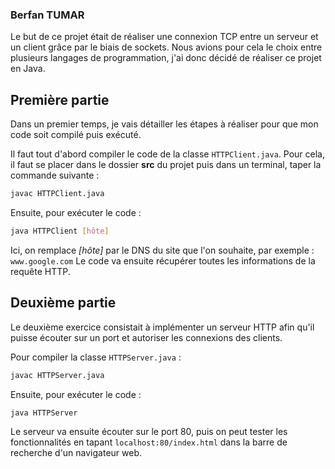 <h3>Berfan TUMAR</h3>

Le but de ce projet était de réaliser une connexion TCP entre un serveur et un client grâce par le biais de sockets.
Nous avions pour cela le choix entre plusieurs langages de programmation, j'ai donc décidé de réaliser ce projet en Java.

<h2>Première partie</h2>

Dans un premier temps, je vais détailler les étapes à réaliser pour que mon code soit compilé puis exécuté.

Il faut tout d'abord compiler le code de la classe `HTTPClient.java`.
Pour cela, il faut se placer dans le dossier __src__ du projet puis dans un terminal, taper la commande suivante : 
```bash
javac HTTPClient.java
```
Ensuite, pour exécuter le code :
```bash
java HTTPClient [hôte]
```
Ici, on remplace *[hôte]* par le DNS du site que l'on souhaite, par exemple : `www.google.com`
Le code va ensuite récupérer toutes les informations de la requête HTTP.

<h2>Deuxième partie</h2>

Le deuxième exercice consistait à implémenter un serveur HTTP afin qu'il puisse écouter sur un port et autoriser les connexions des clients.

Pour compiler la classe `HTTPServer.java` :
```bash
javac HTTPServer.java
```
Ensuite, pour exécuter le code :
```bash
java HTTPServer
```

Le serveur va ensuite écouter sur le port 80, puis on peut tester les fonctionnalités en tapant `localhost:80/index.html` dans la barre de recherche d'un navigateur web.
